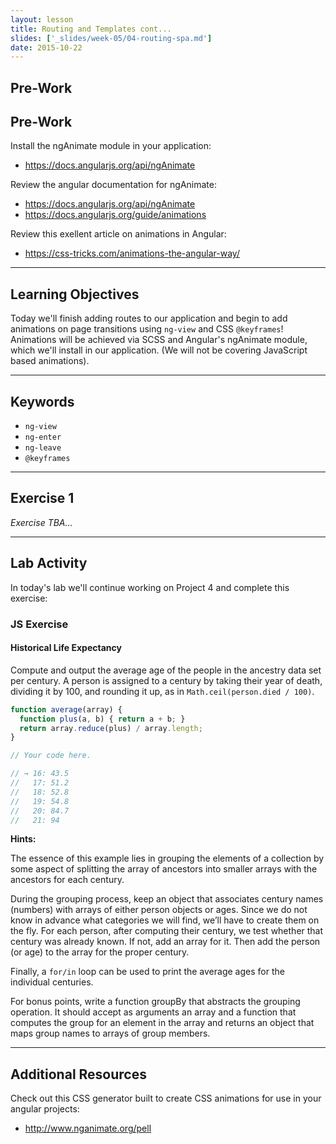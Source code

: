 ```yaml
---
layout: lesson
title: Routing and Templates cont...
slides: ['_slides/week-05/04-routing-spa.md']
date: 2015-10-22
---
```


## Pre-Work

## Pre-Work

Install the ngAnimate module in your application:
- https://docs.angularjs.org/api/ngAnimate

Review the angular documentation for ngAnimate:
- https://docs.angularjs.org/api/ngAnimate
- https://docs.angularjs.org/guide/animations

Review this exellent article on animations in Angular:
- https://css-tricks.com/animations-the-angular-way/

---

## Learning Objectives

Today we'll finish adding routes to our application and begin to add animations on page transitions using `ng-view` and  CSS `@keyframes`!
Animations will be achieved via SCSS and Angular's ngAnimate module, which we'll install in our application.
(We will not be covering JavaScript based animations).

---

## Keywords

- `ng-view`
- `ng-enter`
- `ng-leave`
- `@keyframes`

---

## Exercise 1

*Exercise TBA...*

---

## Lab Activity

In today's lab we'll continue working on Project 4 and complete this exercise:

### JS Exercise

#### Historical Life Expectancy

Compute and output the average age of the people in the ancestry data set per century. A person is assigned to a century by taking their year of death, dividing it by 100, and rounding it up, as in `Math.ceil(person.died / 100)`.

```js
function average(array) {
  function plus(a, b) { return a + b; }
  return array.reduce(plus) / array.length;
}

// Your code here.

// → 16: 43.5
//   17: 51.2
//   18: 52.8
//   19: 54.8
//   20: 84.7
//   21: 94
```

**Hints:**

The essence of this example lies in grouping the elements of a collection by some aspect of splitting the array of ancestors into smaller arrays with the ancestors for each century.

During the grouping process, keep an object that associates century names (numbers) with arrays of either person objects or ages. Since we do not know in advance what categories we will find, we’ll have to create them on the fly. For each person, after computing their century, we test whether that century was already known. If not, add an array for it. Then add the person (or age) to the array for the proper century.

Finally, a `for/in` loop can be used to print the average ages for the individual centuries.

For bonus points, write a function groupBy that abstracts the grouping operation. It should accept as arguments an array and a function that computes the group for an element in the array and returns an object that maps group names to arrays of group members.

---

## Additional Resources

Check out this CSS generator built to create CSS animations for use in your angular projects:
- http://www.nganimate.org/pell
